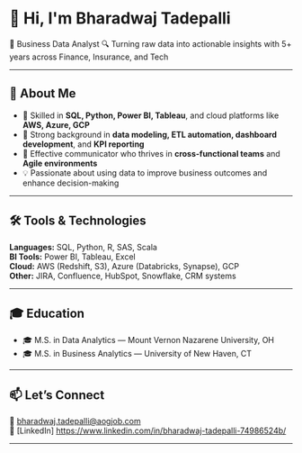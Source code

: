 

# 👋 Hi, I'm Bharadwaj Tadepalli

💼 Business Data Analyst 
🔍 Turning raw data into actionable insights with 5+ years across Finance, Insurance, and Tech  

---

## 🚀 About Me  
- 🔧 Skilled in **SQL, Python, Power BI, Tableau**, and cloud platforms like **AWS, Azure, GCP**
- 🧠 Strong background in **data modeling, ETL automation, dashboard development**, and **KPI reporting**
- 🤝 Effective communicator who thrives in **cross-functional teams** and **Agile environments**
- 💡 Passionate about using data to improve business outcomes and enhance decision-making


---

## 🛠️ Tools & Technologies  
**Languages:** SQL, Python, R, SAS, Scala  
**BI Tools:** Power BI, Tableau, Excel  
**Cloud:** AWS (Redshift, S3), Azure (Databricks, Synapse), GCP  
**Other:** JIRA, Confluence, HubSpot, Snowflake, CRM systems  

---

## 🎓 Education  
- 🎓 M.S. in Data Analytics — Mount Vernon Nazarene University, OH  
- 🎓 M.S. in Business Analytics — University of New Haven, CT  

---

## 📫 Let’s Connect  
📧 bharadwaj.tadepalli@aogjob.com  
🔗 [LinkedIn] https://www.linkedin.com/in/bharadwaj-tadepalli-74986524b/


---

